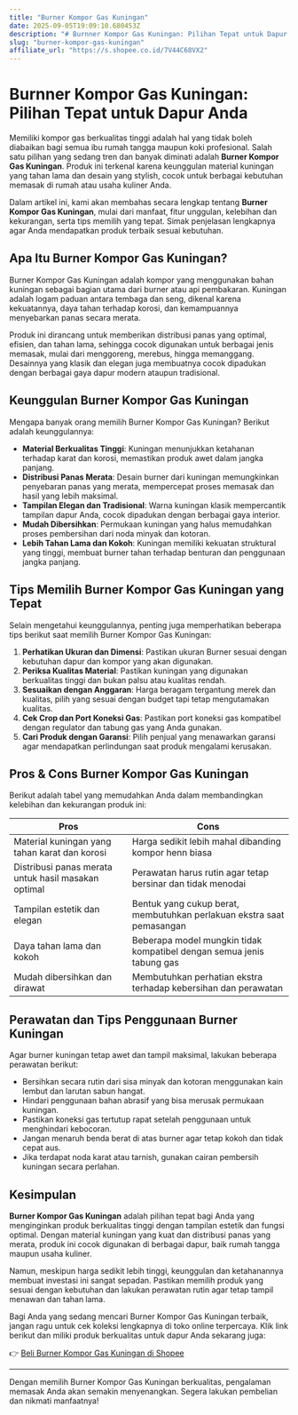 ```yaml
---
title: "Burner Kompor Gas Kuningan"
date: 2025-09-05T19:09:10.680453Z
description: "# Burnner Kompor Gas Kuningan: Pilihan Tepat untuk Dapur Anda..."
slug: "burner-kompor-gas-kuningan"
affiliate_url: "https://s.shopee.co.id/7V44C68VX2"
---
```

# Burnner Kompor Gas Kuningan: Pilihan Tepat untuk Dapur Anda

Memiliki kompor gas berkualitas tinggi adalah hal yang tidak boleh diabaikan bagi semua ibu rumah tangga maupun koki profesional. Salah satu pilihan yang sedang tren dan banyak diminati adalah **Burner Kompor Gas Kuningan**. Produk ini terkenal karena keunggulan material kuningan yang tahan lama dan desain yang stylish, cocok untuk berbagai kebutuhan memasak di rumah atau usaha kuliner Anda.

Dalam artikel ini, kami akan membahas secara lengkap tentang **Burner Kompor Gas Kuningan**, mulai dari manfaat, fitur unggulan, kelebihan dan kekurangan, serta tips memilih yang tepat. Simak penjelasan lengkapnya agar Anda mendapatkan produk terbaik sesuai kebutuhan.

## Apa Itu Burner Kompor Gas Kuningan?

Burner Kompor Gas Kuningan adalah kompor yang menggunakan bahan kuningan sebagai bagian utama dari burner atau api pembakaran. Kuningan adalah logam paduan antara tembaga dan seng, dikenal karena kekuatannya, daya tahan terhadap korosi, dan kemampuannya menyebarkan panas secara merata.

Produk ini dirancang untuk memberikan distribusi panas yang optimal, efisien, dan tahan lama, sehingga cocok digunakan untuk berbagai jenis memasak, mulai dari menggoreng, merebus, hingga memanggang. Desainnya yang klasik dan elegan juga membuatnya cocok dipadukan dengan berbagai gaya dapur modern ataupun tradisional.

## Keunggulan Burner Kompor Gas Kuningan

Mengapa banyak orang memilih Burner Kompor Gas Kuningan? Berikut adalah keunggulannya:

- **Material Berkualitas Tinggi**: Kuningan menunjukkan ketahanan terhadap karat dan korosi, memastikan produk awet dalam jangka panjang.
- **Distribusi Panas Merata**: Desain burner dari kuningan memungkinkan penyebaran panas yang merata, mempercepat proses memasak dan hasil yang lebih maksimal.
- **Tampilan Elegan dan Tradisional**: Warna kuningan klasik mempercantik tampilan dapur Anda, cocok dipadukan dengan berbagai gaya interior.
- **Mudah Dibersihkan**: Permukaan kuningan yang halus memudahkan proses pembersihan dari noda minyak dan kotoran.
- **Lebih Tahan Lama dan Kokoh**: Kuningan memiliki kekuatan struktural yang tinggi, membuat burner tahan terhadap benturan dan penggunaan jangka panjang.

## Tips Memilih Burner Kompor Gas Kuningan yang Tepat

Selain mengetahui keunggulannya, penting juga memperhatikan beberapa tips berikut saat memilih Burner Kompor Gas Kuningan:

1. **Perhatikan Ukuran dan Dimensi**: Pastikan ukuran Burner sesuai dengan kebutuhan dapur dan kompor yang akan digunakan.
2. **Periksa Kualitas Material**: Pastikan kuningan yang digunakan berkualitas tinggi dan bukan palsu atau kualitas rendah.
3. **Sesuaikan dengan Anggaran**: Harga beragam tergantung merek dan kualitas, pilih yang sesuai dengan budget tapi tetap mengutamakan kualitas.
4. **Cek Crop dan Port Koneksi Gas**: Pastikan port koneksi gas kompatibel dengan regulator dan tabung gas yang Anda gunakan.
5. **Cari Produk dengan Garansi**: Pilih penjual yang menawarkan garansi agar mendapatkan perlindungan saat produk mengalami kerusakan.

## Pros & Cons Burner Kompor Gas Kuningan

Berikut adalah tabel yang memudahkan Anda dalam membandingkan kelebihan dan kekurangan produk ini:

| **Pros** | **Cons** |
|------------|--------------|
| Material kuningan yang tahan karat dan korosi | Harga sedikit lebih mahal dibanding kompor henn biasa |
| Distribusi panas merata untuk hasil masakan optimal | Perawatan harus rutin agar tetap bersinar dan tidak menodai |
| Tampilan estetik dan elegan | Bentuk yang cukup berat, membutuhkan perlakuan ekstra saat pemasangan |
| Daya tahan lama dan kokoh | Beberapa model mungkin tidak kompatibel dengan semua jenis tabung gas |
| Mudah dibersihkan dan dirawat | Membutuhkan perhatian ekstra terhadap kebersihan dan perawatan |

## Perawatan dan Tips Penggunaan Burner Kuningan

Agar burner kuningan tetap awet dan tampil maksimal, lakukan beberapa perawatan berikut:

- Bersihkan secara rutin dari sisa minyak dan kotoran menggunakan kain lembut dan larutan sabun hangat.
- Hindari penggunaan bahan abrasif yang bisa merusak permukaan kuningan.
- Pastikan koneksi gas tertutup rapat setelah penggunaan untuk menghindari kebocoran.
- Jangan menaruh benda berat di atas burner agar tetap kokoh dan tidak cepat aus.
- Jika terdapat noda karat atau tarnish, gunakan cairan pembersih kuningan secara perlahan.

## Kesimpulan

**Burner Kompor Gas Kuningan** adalah pilihan tepat bagi Anda yang menginginkan produk berkualitas tinggi dengan tampilan estetik dan fungsi optimal. Dengan material kuningan yang kuat dan distribusi panas yang merata, produk ini cocok digunakan di berbagai dapur, baik rumah tangga maupun usaha kuliner.

Namun, meskipun harga sedikit lebih tinggi, keunggulan dan ketahanannya membuat investasi ini sangat sepadan. Pastikan memilih produk yang sesuai dengan kebutuhan dan lakukan perawatan rutin agar tetap tampil menawan dan tahan lama.

Bagi Anda yang sedang mencari Burner Kompor Gas Kuningan terbaik, jangan ragu untuk cek koleksi lengkapnya di toko online terpercaya. Klik link berikut dan miliki produk berkualitas untuk dapur Anda sekarang juga:

👉 [Beli Burner Kompor Gas Kuningan di Shopee](https://s.shopee.co.id/7V44C68VX2)

---

Dengan memilih Burner Kompor Gas Kuningan berkualitas, pengalaman memasak Anda akan semakin menyenangkan. Segera lakukan pembelian dan nikmati manfaatnya!
